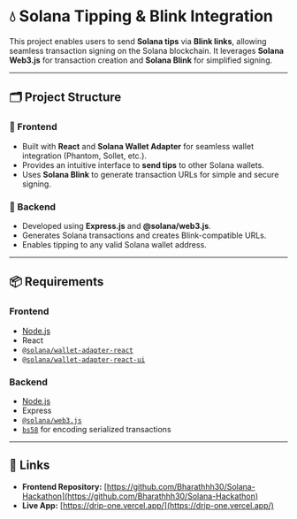 # 💧 Solana Tipping & Blink Integration

This project enables users to send **Solana tips** via **Blink links**, allowing seamless transaction signing on the Solana blockchain. It leverages **Solana Web3.js** for transaction creation and **Solana Blink** for simplified signing.

---

## 🗂 Project Structure

### 🔹 Frontend

- Built with **React** and **Solana Wallet Adapter** for seamless wallet integration (Phantom, Sollet, etc.).
- Provides an intuitive interface to **send tips** to other Solana wallets.
- Uses **Solana Blink** to generate transaction URLs for simple and secure signing.

### 🔹 Backend

- Developed using **Express.js** and **@solana/web3.js**.
- Generates Solana transactions and creates Blink-compatible URLs.
- Enables tipping to any valid Solana wallet address.

---

## 📦 Requirements

### Frontend

- [Node.js](https://nodejs.org/)
- React
- [`@solana/wallet-adapter-react`](https://www.npmjs.com/package/@solana/wallet-adapter-react)
- [`@solana/wallet-adapter-react-ui`](https://www.npmjs.com/package/@solana/wallet-adapter-react-ui)

### Backend

- [Node.js](https://nodejs.org/)
- Express
- [`@solana/web3.js`](https://www.npmjs.com/package/@solana/web3.js)
- [`bs58`](https://www.npmjs.com/package/bs58) for encoding serialized transactions

---

## 🔗 Links

- **Frontend Repository:** [https://github.com/Bharathhh30/Solana-Hackathon](https://github.com/Bharathhh30/Solana-Hackathon)
- **Live App:** [https://drip-one.vercel.app/](https://drip-one.vercel.app/)

